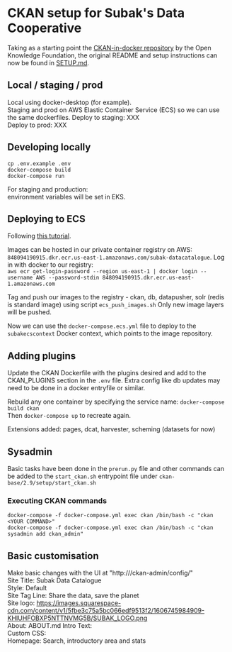 # CKAN setup for Subak's Data Cooperative

Taking as a starting point the [CKAN-in-docker repository](https://github.com/okfn/docker-ckan) by the Open Knowledge Foundation, the original README and setup instructions can now be found in [SETUP.md](/SETUP.md).

## Local / staging / prod
Local using docker-desktop (for example).   
Staging and prod on AWS Elastic Container Service (ECS) so we can use the same dockerfiles.
Deploy to staging: XXX  
Deploy to prod: XXX  

## Developing locally
`cp .env.example .env`  
`docker-compose build`  
`docker-compose run`  

For staging and production:  
environment variables will be set in EKS.

## Deploying to ECS
Following [this tutorial](https://aws.amazon.com/blogs/containers/deploy-applications-on-amazon-ecs-using-docker-compose/).  

Images can be hosted in our private container registry on AWS: `848094190915.dkr.ecr.us-east-1.amazonaws.com/subak-datacatalogue`. 
Log in with docker to our registry:   
`aws ecr get-login-password --region us-east-1 | docker login --username AWS --password-stdin 848094190915.dkr.ecr.us-east-1.amazonaws.com`

Tag and push our images to the registry - ckan, db, datapusher, solr (redis is standard image) using script `ecs_push_images.sh`
Only new image layers will be pushed.  

Now we can use the `docker-compose.ecs.yml` file to deploy to the `subakecscontext` Docker context, which points to the image repository.

## Adding plugins
Update the CKAN Dockerfile with the plugins desired and add to the CKAN_PLUGINS section in the `.env` file. Extra config like db updates may need to be done in a docker entryfile or similar.

Rebuild any one container by specifying the service name: `docker-compose build ckan`  
Then `docker-compose up` to recreate again.

Extensions added:  pages, dcat, harvester, scheming (datasets for now)

## Sysadmin
Basic tasks have been done in the `prerun.py` file and other commands can be added to the `start_ckan.sh` entrypoint file under `ckan-base/2.9/setup/start_ckan.sh`  

### Executing CKAN commands
`docker-compose -f docker-compose.yml exec ckan /bin/bash -c "ckan <YOUR COMMAND>"`  
`docker-compose -f docker-compose.yml exec ckan /bin/bash -c "ckan sysadmin add ckan_admin"`


## Basic customisation
Make basic changes with the UI at "http://<my-ckan-url>/ckan-admin/config/"  
Site Title: Subak Data Catalogue  
Style: Default  
Site Tag Line: Share the data, save the planet  
Site logo: https://images.squarespace-cdn.com/content/v1/5fbe3c75a5bc066edf9513f2/1606745984909-KHIUHFOBXP5NTTNVMG5B/SUBAK_LOGO.png  
 About: ABOUT.md 
 Intro Text:  
 Custom CSS:  
 Homepage: Search, introductory area and stats  
 
